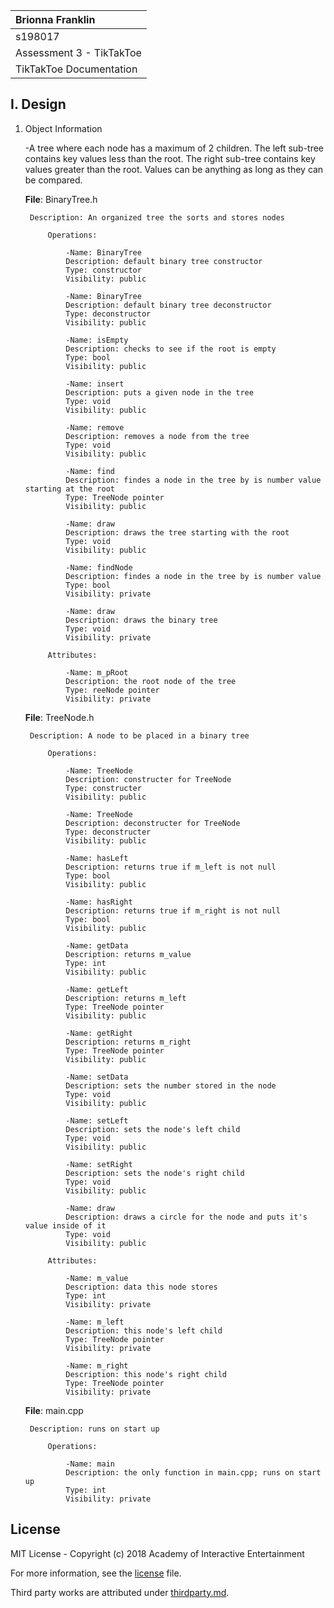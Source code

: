 | Brionna Franklin|
| :---              |
| s198017          |
| Assessment 3 - TikTakToe|
| TikTakToe Documentation |

## I. Design

1. Object Information
   
   -A tree where each node has a maximum of 2 children.  The left sub-tree contains key values less than the root.  The right sub-tree contains key values greater than the root.  Values can be anything as long as they can be compared.

    **File**: BinaryTree.h

        Description: An organized tree the sorts and stores nodes

            Operations:

                -Name: BinaryTree
                Description: default binary tree constructor
                Type: constructor
                Visibility: public
                
                -Name: BinaryTree
                Description: default binary tree deconstructor
                Type: deconstructor
                Visibility: public
                
                -Name: isEmpty
                Description: checks to see if the root is empty
                Type: bool
                Visibility: public
                
                -Name: insert
                Description: puts a given node in the tree
                Type: void
                Visibility: public
                
                -Name: remove
                Description: removes a node from the tree
                Type: void
                Visibility: public
                
                -Name: find
                Description: findes a node in the tree by is number value starting at the root
                Type: TreeNode pointer
                Visibility: public
                
                -Name: draw
                Description: draws the tree starting with the root
                Type: void
                Visibility: public
                
                -Name: findNode
                Description: findes a node in the tree by is number value
                Type: bool
                Visibility: private
                
                -Name: draw
                Description: draws the binary tree
                Type: void
                Visibility: private
                
            Attributes:
                
                -Name: m_pRoot
                Description: the root node of the tree
                Type: reeNode pointer
                Visibility: private
                
   **File**: TreeNode.h

        Description: A node to be placed in a binary tree

            Operations:
                
                -Name: TreeNode
                Description: constructer for TreeNode
                Type: constructer
                Visibility: public
                
                -Name: TreeNode
                Description: deconstructer for TreeNode
                Type: deconstructer
                Visibility: public
                
                -Name: hasLeft
                Description: returns true if m_left is not null
                Type: bool
                Visibility: public
                
                -Name: hasRight
                Description: returns true if m_right is not null
                Type: bool
                Visibility: public
                
                -Name: getData
                Description: returns m_value
                Type: int
                Visibility: public
                
                -Name: getLeft
                Description: returns m_left
                Type: TreeNode pointer
                Visibility: public
                
                -Name: getRight
                Description: returns m_right
                Type: TreeNode pointer
                Visibility: public
                
                -Name: setData
                Description: sets the number stored in the node
                Type: void
                Visibility: public
                
                -Name: setLeft
                Description: sets the node's left child
                Type: void
                Visibility: public
                
                -Name: setRight
                Description: sets the node's right child
                Type: void
                Visibility: public
                
                -Name: draw
                Description: draws a circle for the node and puts it's value inside of it
                Type: void
                Visibility: public
                
            Attributes:
                
                -Name: m_value
                Description: data this node stores
                Type: int
                Visibility: private
                
                -Name: m_left
                Description: this node's left child
                Type: TreeNode pointer
                Visibility: private
                
                -Name: m_right
                Description: this node's right child
                Type: TreeNode pointer
                Visibility: private
                
      **File**: main.cpp

        Description: runs on start up

            Operations:
                
                -Name: main
                Description: the only function in main.cpp; runs on start up
                Type: int
                Visibility: private
                
## License

MIT License - Copyright (c) 2018 Academy of Interactive Entertainment

For more information, see the [license][lic] file.

Third party works are attributed under [thirdparty.md][3p].

[lic]:license.md
[3p]:thirdparty.md
[raylib]:https://github.com/raysan5/raylib
